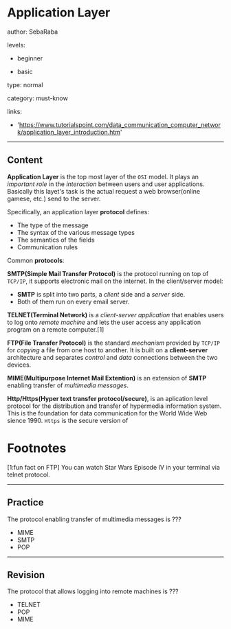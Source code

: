 # Application Layer
author: SebaRaba

levels:

  - beginner

  - basic

type: normal

category: must-know

links:

  - 'https://www.tutorialspoint.com/data_communication_computer_network/application_layer_introduction.htm'

---
## Content

**Application Layer** is the top most layer of the `OSI` model. It plays an *important role* in the *interaction* between users and user applications. Basically this layet's task is the actual request a web browser(online gamese, etc.) send to the server. 

Specifically, an application layer **protocol** defines:

- The type of the message
- The syntax of the various message types
- The semantics of the fields
- Communication rules  

Common **protocols**:

**SMTP(Simple Mail Transfer Protocol)** is the protocol running on top of `TCP/IP`, it supports electronic mail on the internet. In the client/server model:
- **SMTP** is split into two parts, a *client* side and a *server* side. 
- Both of them run on every email server.

**TELNET(Terminal Network)** is a *client-server application* that enables users to log onto *remote machine* and lets the user access any application program on a remote computer.[1]

**FTP(File Transfer Protocol)** is the standard *mechanism* provided by `TCP/IP` for *copying* a file from one host to another. It is built on a **client-server** architecture and separates *control* and *data* connections between the two devices.

**MIME(Multipurpose Internet Mail Extention)** is an extension of **SMTP** enabling transfer of *multimedia messages*.

**Http/Https(Hyper text transfer protocol/secure)**, is an aplication level protocol for the distribution and transfer of hypermedia information system. This is the foundation for data communication for the World Wide Web sience 1990. `Https` is the secure version of

# Footnotes

[1:fun fact on FTP]
You can watch Star Wars Episode IV in your terminal via telnet protocol.

---
## Practice

The protocol enabling transfer of multimedia messages is 
???

* MIME
* SMTP
* POP

---
## Revision

The protocol that allows logging into remote machines is
???

* TELNET
* POP
* MIME
